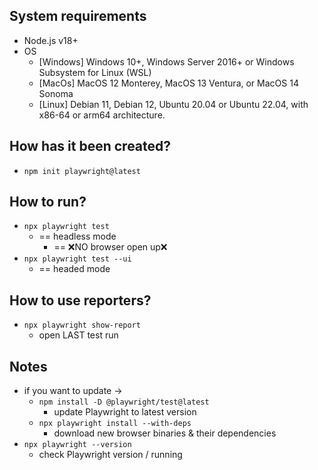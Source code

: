 ## System requirements
* Node.js v18+
* OS
  * [Windows] Windows 10+, Windows Server 2016+ or Windows Subsystem for Linux (WSL)
  * [MacOs] MacOS 12 Monterey, MacOS 13 Ventura, or MacOS 14 Sonoma
  * [Linux] Debian 11, Debian 12, Ubuntu 20.04 or Ubuntu 22.04, with x86-64 or arm64 architecture.

## How has it been created?
* `npm init playwright@latest`

## How to run?
* `npx playwright test`
  * == headless mode
    * == ❌NO browser open up❌
* `npx playwright test --ui`
  * == headed mode

## How to use reporters?
* `npx playwright show-report`
  * open LAST test run

## Notes
* if you want to update ->
  * `npm install -D @playwright/test@latest`
    * update Playwright to latest version
  * `npx playwright install --with-deps`
    * download new browser binaries & their dependencies
* `npx playwright --version`
  * check Playwright version / running
